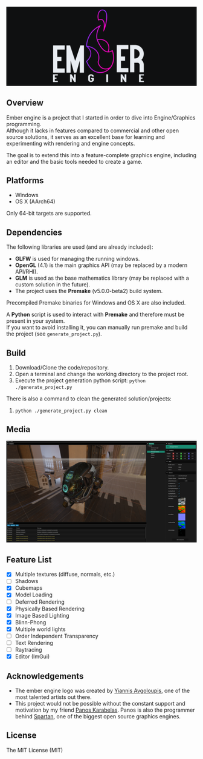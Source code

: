 ![Alt text](./Data/images/ember_banner.png "Ember Logo")

## Overview
Ember engine is a project that I started in order to dive into Engine/Graphics programming. \
Although it lacks in features compared to commercial and other open source solutions, it serves as an excellent base
for learning and experimenting with rendering and engine concepts.

The goal is to extend this into a feature-complete graphics engine, including an editor and the basic tools needed to create a game.

## Platforms
* Windows
* OS X (AArch64)

Only 64-bit targets are supported.

## Dependencies
The following libraries are used (and are already included):
* **GLFW** is used for managing the running windows.
* **OpenGL** (4.1) is the main graphics API (may be replaced by a modern API/RHI).
* **GLM** is used as the base mathematics library (may be replaced with a custom solution in the future).
* The project uses the **Premake** (v5.0.0-beta2) build system.

Precompiled Premake binaries for Windows and OS X are also included.

A **Python** script is used to interact with **Premake** and therefore must be present in your system. \
If you want to avoid installing it, you can manually run premake and build the project (see  `generate_project.py`).

## Build
1. Download/Clone the code/repository.
2. Open a terminal and change the working directory to the project root.
3. Execute the project generation python script: `python ./generate_project.py`

There is also a command to clean the generated solution/projects:
1. `python ./generate_project.py clean` 

## Media
![Alt text](./Data/images/engine_media.png "Engine")

## Feature List
- [x] Multiple textures (diffuse, normals, etc.)
- [ ] Shadows
- [x] Cubemaps
- [x] Model Loading
- [ ] Deferred Rendering
- [x] Physically Based Rendering
- [x] Image Based Lighting
- [x] Blinn-Phong
- [x] Multiple world lights
- [ ] Order Independent Transparency
- [ ] Text Rendering
- [ ] Raytracing
- [x] Editor (ImGui)

## Acknowledgements
- The ember engine logo was created by [Yiannis Avgoloupis](https://www.artstation.com/yiannisart), one of the most talented artists out there.
- This project would not be possible without the constant support and motivation by my friend [Panos Karabelas](https://twitter.com/panoskarabelas1). Panos is also the programmer behind [Spartan](https://github.com/PanosK92/SpartanEngine), one of the biggest open source graphics engines.

## License
The MIT License (MIT) 
